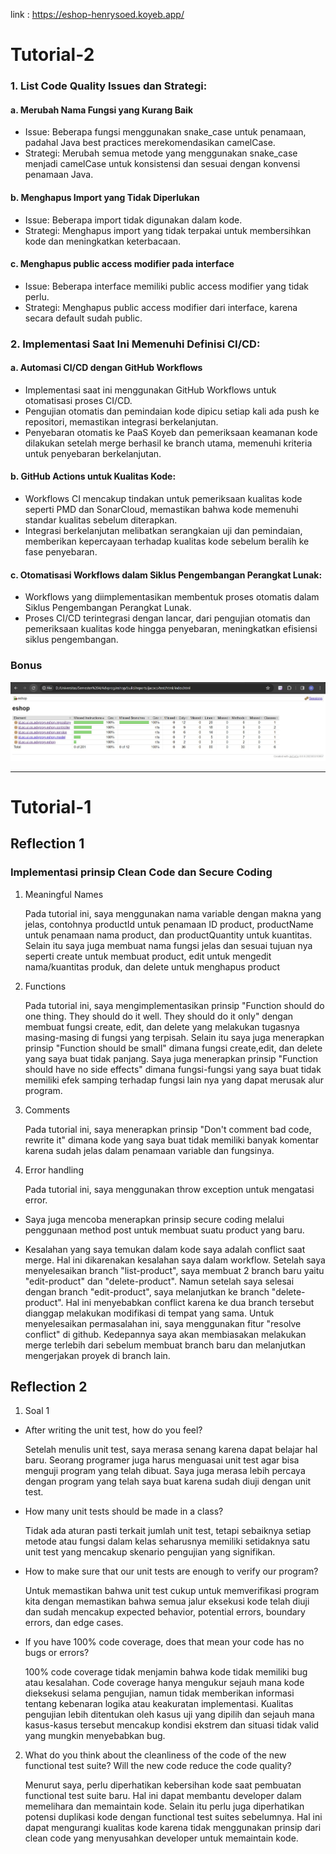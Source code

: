 link : https://eshop-henrysoed.koyeb.app/

# Tutorial-2

### 1. List Code Quality Issues dan Strategi:
#### a. Merubah Nama Fungsi yang Kurang Baik
+ Issue: Beberapa fungsi menggunakan snake_case untuk penamaan, padahal Java best practices merekomendasikan camelCase.
+ Strategi: Merubah semua metode yang menggunakan snake_case menjadi camelCase untuk konsistensi dan sesuai dengan konvensi penamaan Java.

#### b. Menghapus Import yang Tidak Diperlukan
+ Issue: Beberapa import tidak digunakan dalam kode.
+ Strategi: Menghapus import yang tidak terpakai untuk membersihkan kode dan meningkatkan keterbacaan.

#### c. Menghapus public access modifier pada interface
+ Issue: Beberapa interface memiliki public access modifier yang tidak perlu.
+ Strategi: Menghapus public access modifier dari interface, karena secara default sudah public.

### 2. Implementasi Saat Ini Memenuhi Definisi CI/CD:

#### a. Automasi CI/CD dengan GitHub Workflows
+ Implementasi saat ini menggunakan GitHub Workflows untuk otomatisasi proses CI/CD.
+ Pengujian otomatis dan pemindaian kode dipicu setiap kali ada push ke repositori, memastikan integrasi berkelanjutan.
+ Penyebaran otomatis ke PaaS Koyeb dan pemeriksaan keamanan kode dilakukan setelah merge berhasil ke branch utama, memenuhi kriteria untuk penyebaran berkelanjutan.

#### b. GitHub Actions untuk Kualitas Kode:
+ Workflows CI mencakup tindakan untuk pemeriksaan kualitas kode seperti PMD dan SonarCloud, memastikan bahwa kode memenuhi standar kualitas sebelum diterapkan.
+ Integrasi berkelanjutan melibatkan serangkaian uji dan pemindaian, memberikan kepercayaan terhadap kualitas kode sebelum beralih ke fase penyebaran.

#### c. Otomatisasi Workflows dalam Siklus Pengembangan Perangkat Lunak:
+ Workflows yang diimplementasikan membentuk proses otomatis dalam Siklus Pengembangan Perangkat Lunak.
+ Proses CI/CD terintegrasi dengan lancar, dari pengujian otomatis dan pemeriksaan kualitas kode hingga penyebaran, meningkatkan efisiensi siklus pengembangan.

### Bonus
![Alt text](image/code_coverage.jpg)

----
# Tutorial-1
## Reflection 1
### Implementasi prinsip Clean Code dan Secure Coding
1. Meaningful Names

   Pada tutorial ini, saya menggunakan nama variable dengan makna yang jelas, contohnya productId untuk penamaan ID product, productName untuk penamaan nama product, dan productQuantity untuk kuantitas. Selain itu saya juga membuat nama fungsi jelas dan sesuai tujuan nya seperti create untuk membuat product, edit untuk mengedit nama/kuantitas produk, dan delete untuk menghapus product
2. Functions

   Pada tutorial ini, saya mengimplementasikan prinsip "Function should do one thing. They should do it well. They should do it only" dengan membuat fungsi create, edit, dan delete yang melakukan tugasnya masing-masing di fungsi yang terpisah. Selain itu saya juga menerapkan prinsip "Function should be small" dimana fungsi create,edit, dan delete yang saya buat tidak panjang. Saya juga menerapkan prinsip "Function should have no side effects" dimana fungsi-fungsi yang saya buat tidak memiliki efek samping terhadap fungsi lain nya yang dapat merusak alur program.
3. Comments

   Pada tutorial ini, saya menerapkan prinsip "Don't comment bad code, rewrite it" dimana kode yang saya buat tidak memiliki banyak komentar karena sudah jelas dalam penamaan variable dan fungsinya.
4. Error handling

   Pada tutorial ini, saya menggunakan throw exception untuk mengatasi error.

+ Saya juga mencoba menerapkan prinsip secure coding melalui penggunaan method post untuk membuat suatu product yang baru.

+ Kesalahan yang saya temukan dalam kode saya adalah conflict saat merge. Hal ini dikarenakan kesalahan saya dalam workflow. Setelah saya menyelesaikan branch "list-product", saya membuat 2 branch baru yaitu "edit-product" dan "delete-product". Namun setelah saya selesai dengan branch "edit-product", saya melanjutkan ke branch "delete-product". Hal ini menyebabkan conflict karena ke dua branch tersebut dianggap melakukan modifikasi di tempat yang sama. Untuk menyelesaikan permasalahan ini, saya menggunakan fitur "resolve conflict" di github. Kedepannya saya akan membiasakan melakukan merge terlebih dari sebelum membuat branch baru dan melanjutkan mengerjakan proyek di branch lain.

## Reflection 2
1. Soal 1
+ After writing the unit test, how do you feel?

  Setelah menulis unit test, saya merasa senang karena dapat belajar hal baru. Seorang programer juga harus menguasai unit test agar bisa menguji program yang telah dibuat. Saya juga merasa lebih percaya dengan program yang telah saya buat karena sudah diuji dengan unit test.
+ How many unit tests should be made in a class?

  Tidak ada aturan pasti terkait jumlah unit test, tetapi sebaiknya setiap metode atau fungsi dalam kelas seharusnya memiliki setidaknya satu unit test yang mencakup skenario pengujian yang signifikan.
+ How to make sure that our unit tests are enough to verify our program?

  Untuk memastikan bahwa unit test cukup untuk memverifikasi program kita dengan memastikan bahwa semua jalur eksekusi kode telah diuji dan sudah mencakup expected behavior, potential errors, boundary errors, dan edge cases.
+ If you have 100% code coverage, does that mean your code has no bugs or errors?

  100% code coverage tidak menjamin bahwa kode tidak memiliki bug atau kesalahan. Code coverage hanya mengukur sejauh mana kode dieksekusi selama pengujian, namun tidak memberikan informasi tentang kebenaran logika atau keakuratan implementasi. Kualitas pengujian lebih ditentukan oleh kasus uji yang dipilih dan sejauh mana kasus-kasus tersebut mencakup kondisi ekstrem dan situasi tidak valid yang mungkin menyebabkan bug.

2. What do you think about the cleanliness of the code of the new functional test suite? Will the new code reduce the code quality?

   Menurut saya, perlu diperhatikan kebersihan kode saat pembuatan functional test suite baru. Hal ini dapat membantu developer dalam memelihara dan memaintain kode. Selain itu perlu juga diperhatikan potensi duplikasi kode dengan functional test suites sebelumnya. Hal ini dapat mengurangi kualitas kode karena tidak menggunakan prinsip dari clean code yang menyusahkan developer untuk memaintain kode.

